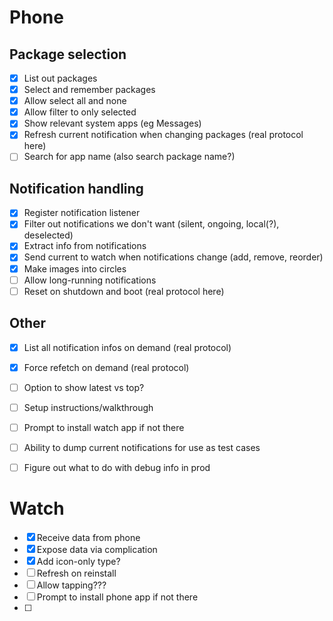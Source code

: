 # Phone

## Package selection
- [x] List out packages
- [x] Select and remember packages
- [x] Allow select all and none
- [x] Allow filter to only selected
- [x] Show relevant system apps (eg Messages)
- [x] Refresh current notification when changing packages (real protocol here)
- [ ] Search for app name (also search package name?)

## Notification handling
- [x] Register notification listener
- [x] Filter out notifications we don't want (silent, ongoing, local(?), deselected)
- [x] Extract info from notifications
- [x] Send current to watch when notifications change (add, remove, reorder)
- [X] Make images into circles
- [ ] Allow long-running notifications
- [ ] Reset on shutdown and boot (real protocol here)

## Other
- [x] List all notification infos on demand (real protocol)
- [x] Force refetch on demand (real protocol)
- [ ] Option to show latest vs top?
- [ ] Setup instructions/walkthrough
- [ ] Prompt to install watch app if not there
- [ ] Ability to dump current notifications for use as test cases
- [ ] Figure out what to do with debug info in prod


# Watch

- [x] Receive data from phone
- [x] Expose data via complication
- [x] Add icon-only type?
- [ ] Refresh on reinstall
- [ ] Allow tapping???
- [ ] Prompt to install phone app if not there
- [ ] 
